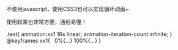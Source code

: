 
不使用javascript，使用CSS3也可以实现循环动画~

使用起来也非常方便，通俗易懂！

.test{
  animation:xx1 16s linear;
  animation-iteration-count:infinite;
}
@keyframes xx1{
   0%{...}
   100%{...}
}
